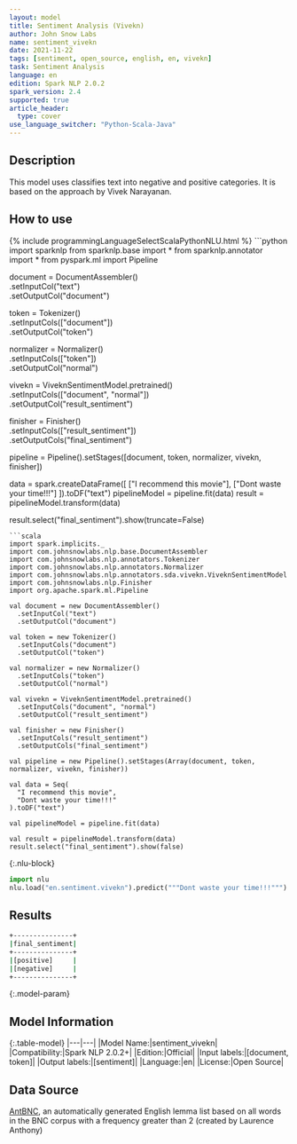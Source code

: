 ```yaml
---
layout: model
title: Sentiment Analysis (Vivekn)
author: John Snow Labs
name: sentiment_vivekn
date: 2021-11-22
tags: [sentiment, open_source, english, en, vivekn]
task: Sentiment Analysis
language: en
edition: Spark NLP 2.0.2
spark_version: 2.4
supported: true
article_header:
  type: cover
use_language_switcher: "Python-Scala-Java"
---
```


## Description

This model uses classifies text into negative and positive categories. It is based
on the approach by Vivek Narayanan.


## How to use

<div class="tabs-box" markdown="1">
{% include programmingLanguageSelectScalaPythonNLU.html %}
```python
import sparknlp
from sparknlp.base import *
from sparknlp.annotator import *
from pyspark.ml import Pipeline

document = DocumentAssembler() \
    .setInputCol("text") \
    .setOutputCol("document")

token = Tokenizer() \
    .setInputCols(["document"]) \
    .setOutputCol("token")

normalizer = Normalizer() \
    .setInputCols(["token"]) \
    .setOutputCol("normal")

vivekn =  ViveknSentimentModel.pretrained() \
    .setInputCols(["document", "normal"]) \
    .setOutputCol("result_sentiment")

finisher = Finisher() \
    .setInputCols(["result_sentiment"]) \
    .setOutputCols("final_sentiment")

pipeline = Pipeline().setStages([document, token, normalizer, vivekn, finisher])

data = spark.createDataFrame([
    ["I recommend this movie"],
    ["Dont waste your time!!!"]
]).toDF("text")
pipelineModel = pipeline.fit(data)
result = pipelineModel.transform(data)

result.select("final_sentiment").show(truncate=False)
```
```scala
import spark.implicits._
import com.johnsnowlabs.nlp.base.DocumentAssembler
import com.johnsnowlabs.nlp.annotators.Tokenizer
import com.johnsnowlabs.nlp.annotators.Normalizer
import com.johnsnowlabs.nlp.annotators.sda.vivekn.ViveknSentimentModel
import com.johnsnowlabs.nlp.Finisher
import org.apache.spark.ml.Pipeline

val document = new DocumentAssembler()
  .setInputCol("text")
  .setOutputCol("document")

val token = new Tokenizer()
  .setInputCols("document")
  .setOutputCol("token")

val normalizer = new Normalizer()
  .setInputCols("token")
  .setOutputCol("normal")

val vivekn = ViveknSentimentModel.pretrained()
  .setInputCols("document", "normal")
  .setOutputCol("result_sentiment")

val finisher = new Finisher()
  .setInputCols("result_sentiment")
  .setOutputCols("final_sentiment")

val pipeline = new Pipeline().setStages(Array(document, token, normalizer, vivekn, finisher))

val data = Seq(
  "I recommend this movie",
  "Dont waste your time!!!"
).toDF("text")

val pipelineModel = pipeline.fit(data)

val result = pipelineModel.transform(data)
result.select("final_sentiment").show(false)
```


{:.nlu-block}
```python
import nlu
nlu.load("en.sentiment.vivekn").predict("""Dont waste your time!!!""")
```

</div>

## Results

```bash
+---------------+
|final_sentiment|
+---------------+
|[positive]     |
|[negative]     |
+---------------+
```

{:.model-param}
## Model Information

{:.table-model}
|---|---|
|Model Name:|sentiment_vivekn|
|Compatibility:|Spark NLP 2.0.2+|
|Edition:|Official|
|Input labels:|[document, token]|
|Output labels:|[sentiment]|
|Language:|en|
|License:|Open Source|


## Data Source

[AntBNC](https://www.laurenceanthony.net/software/antconc/), an automatically generated English lemma list based on all words in the BNC corpus with a frequency greater than 2 (created by Laurence Anthony)